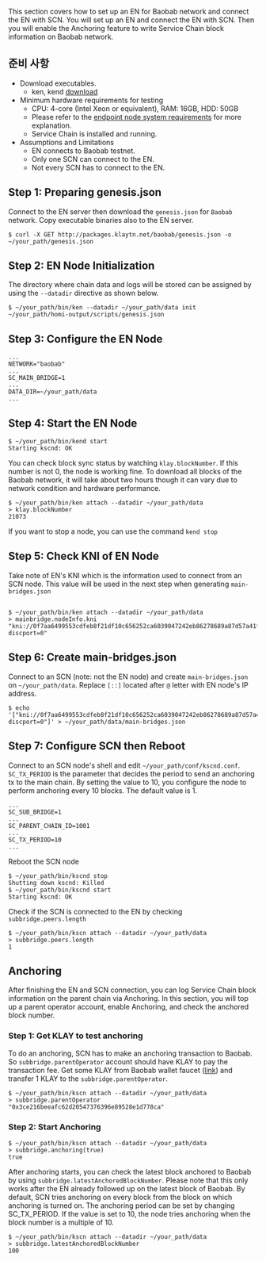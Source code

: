 This section covers how to set up an EN for Baobab network and connect the EN with SCN. You will set up an EN and connect the EN with SCN. Then you will enable the Anchoring feature to write Service Chain block information on Baobab network.

## 준비 사항
 - Download executables.
   - ken, kend [download](https://docs.klaytn.com/node/download)
 - Minimum hardware requirements for testing
     - CPU: 4-core (Intel Xeon or equivalent), RAM: 16GB, HDD: 50GB
     - Please refer to the [endpoint node system requirements](https://docs.klaytn.com/node/endpoint-node/system-requirements) for more explanation.
     - Service Chain is installed and running.
 - Assumptions and Limitations
     - EN connects to Baobab testnet.
     - Only one SCN can connect to the EN.
     - Not every SCN has to connect to the EN.

## Step 1: Preparing genesis.json
Connect to the EN server then download the `genesis.json` for `Baobab` network. Copy executable binaries also to the EN server.
```
$ curl -X GET http://packages.klaytn.net/baobab/genesis.json -o ~/your_path/genesis.json
```

## Step 2: EN Node Initialization
The directory where chain data and logs will be stored can be assigned by using the `--datadir` directive as shown below.

```
$ ~/your_path/bin/ken --datadir ~/your_path/data init ~/your_path/homi-output/scripts/genesis.json
```

## Step 3: Configure the EN Node
```
...
NETWORK="baobab"
...
SC_MAIN_BRIDGE=1
...
DATA_DIR=~/your_path/data
...
```

## Step 4: Start the EN Node
```
$ ~/your_path/bin/kend start
Starting kscnd: OK
```
You can check block sync status by watching `klay.blockNumber`. If this number is not 0, the node is working fine. To download all blocks of the Baobab network, it will take about two hours though it can vary due to network condition and hardware performance.
```
$ ~/your_path/bin/ken attach --datadir ~/your_path/data
> klay.blockNumber
21073
```
If you want to stop a node, you can use the command `kend stop`

## Step 5: Check KNI of EN Node
Take note of EN's KNI which is the information used to connect from an SCN node. This value will be used in the next step when generating `main-bridges.json`
```

$ ~/your_path/bin/ken attach --datadir ~/your_path/data
> mainbridge.nodeInfo.kni
"kni://0f7aa6499553cdfeb8f21df10c656252ca6039047242eb86278689a87d57a41f9f004720180d1921e9f7632a4c6476f1775a2c381568d8e8c3c9c4a8cfe25bae@[::]:50505?discport=0"
```

## Step 6: Create main-bridges.json
Connect to an SCN (note: not the EN node) and create `main-bridges.json` on `~/your_path/data`. Replace `[::]` located after `@` letter with EN node's IP address.
```
$ echo '["kni://0f7aa6499553cdfeb8f21df10c656252ca6039047242eb86278689a87d57a41f9f004720180d1921e9f7632a4c6476f1775a2c381568d8e8c3c9c4a8cfe25bae@192.168.0.5:50505?discport=0"]' > ~/your_path/data/main-bridges.json
```

## Step 7: Configure SCN then Reboot
Connect to an SCN node's shell and edit `~/your_path/conf/kscnd.conf`. `SC_TX_PERIOD` is the parameter that decides the period to send an anchoring tx to the main chain. By setting the value to 10, you configure the node to perform anchoring every 10 blocks. The default value is 1.
```
...
SC_SUB_BRIDGE=1
...
SC_PARENT_CHAIN_ID=1001
...
SC_TX_PERIOD=10
...
```

Reboot the SCN node
```
$ ~/your_path/bin/kscnd stop
Shutting down kscnd: Killed
$ ~/your_path/bin/kscnd start
Starting kscnd: OK
```

Check if the SCN is connected to the EN by checking `subbridge.peers.length`
```
$ ~/your_path/bin/kscn attach --datadir ~/your_path/data
> subbridge.peers.length
1
```

## Anchoring
After finishing the EN and SCN connection, you can log Service Chain block information on the parent chain via Anchoring. In this section, you will top up a parent operator account, enable Anchoring, and check the anchored block number.

### Step 1: Get KLAY to test anchoring
To do an anchoring, SCN has to make an anchoring transaction to Baobab. So `subbridge.parentOperator` account should have KLAY to pay the transaction fee. Get some KLAY from Baobab wallet faucet ([link](https://baobab.wallet.klaytn.com/)) and transfer 1 KLAY to the `subbridge.parentOperator`.
```
$ ~/your_path/bin/kscn attach --datadir ~/your_path/data
> subbridge.parentOperator
"0x3ce216beeafc62d20547376396e89528e1d778ca"
```

### Step 2: Start Anchoring
```
$ ~/your_path/bin/kscn attach --datadir ~/your_path/data
> subbridge.anchoring(true)
true
```
After anchoring starts, you can check the latest block anchored to Baobab by using `subbridge.latestAnchoredBlockNumber`. Please note that this only works after the EN already followed up on the latest block of Baobab. By default, SCN tries anchoring on every block from the block on which anchoring is turned on. The anchoring period can be set by changing SC_TX_PERIOD. If the value is set to 10, the node tries anchoring when the block number is a multiple of 10.
```
$ ~/your_path/bin/kscn attach --datadir ~/your_path/data
> subbridge.latestAnchoredBlockNumber
100
```
